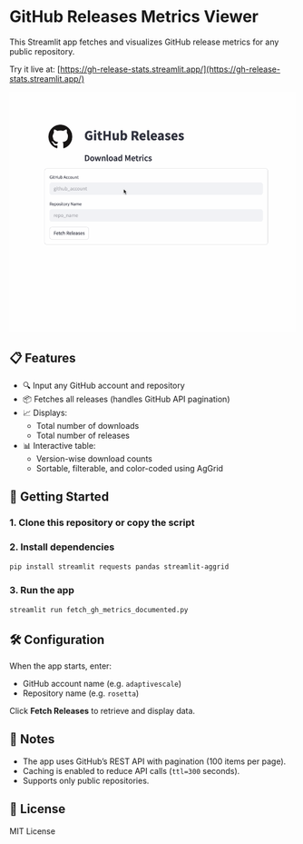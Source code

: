 
# GitHub Releases Metrics Viewer

This Streamlit app fetches and visualizes GitHub release metrics for any public repository.

Try it live at: [https://gh-release-stats.streamlit.app/](https://gh-release-stats.streamlit.app/)

![demo](gh_metrics_demo.gif)

## 📋 Features

- 🔍 Input any GitHub account and repository
- 📦 Fetches all releases (handles GitHub API pagination)
- 📈 Displays:
  - Total number of downloads
  - Total number of releases
- 📊 Interactive table:
  - Version-wise download counts
  - Sortable, filterable, and color-coded using AgGrid

## 🚀 Getting Started

### 1. Clone this repository or copy the script

### 2. Install dependencies

```bash
pip install streamlit requests pandas streamlit-aggrid
```

### 3. Run the app

```bash
streamlit run fetch_gh_metrics_documented.py
```

## 🛠️ Configuration

When the app starts, enter:
- GitHub account name (e.g. `adaptivescale`)
- Repository name (e.g. `rosetta`)

Click **Fetch Releases** to retrieve and display data.

## 📌 Notes

- The app uses GitHub’s REST API with pagination (100 items per page).
- Caching is enabled to reduce API calls (`ttl=300` seconds).
- Supports only public repositories.

## 📄 License

MIT License
